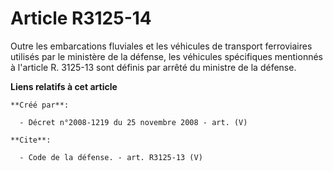 # Article R3125-14

Outre les embarcations fluviales et les véhicules de transport ferroviaires utilisés par le ministère de la défense, les
véhicules spécifiques mentionnés à l'article R. 3125-13 sont définis par arrêté du ministre de la défense.

**Liens relatifs à cet article**

	**Créé par**:

	  - Décret n°2008-1219 du 25 novembre 2008 - art. (V)

	**Cite**:

	  - Code de la défense. - art. R3125-13 (V)
